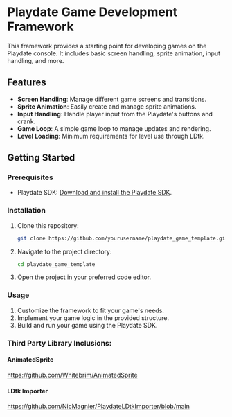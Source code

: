 # Playdate Game Development Framework

This framework provides a starting point for developing games on the Playdate console. It includes basic screen handling, sprite animation, input handling, and more.

## Features

- **Screen Handling**: Manage different game screens and transitions.
- **Sprite Animation**: Easily create and manage sprite animations.
- **Input Handling**: Handle player input from the Playdate's buttons and crank.
- **Game Loop**: A simple game loop to manage updates and rendering.
- **Level Loading**: Minimum requirements for level use through LDtk.

## Getting Started

### Prerequisites

- Playdate SDK: [Download and install the Playdate SDK](https://play.date/dev/).

### Installation

1. Clone this repository:
    ```sh
    git clone https://github.com/yourusername/playdate_game_template.git
    ```
2. Navigate to the project directory:
    ```sh
    cd playdate_game_template
    ```
3. Open the project in your preferred code editor.

### Usage

1. Customize the framework to fit your game's needs.
2. Implement your game logic in the provided structure.
3. Build and run your game using the Playdate SDK.

### Third Party Library Inclusions:

#### AnimatedSprite
https://github.com/Whitebrim/AnimatedSprite
#### LDtk Importer
https://github.com/NicMagnier/PlaydateLDtkImporter/blob/main

